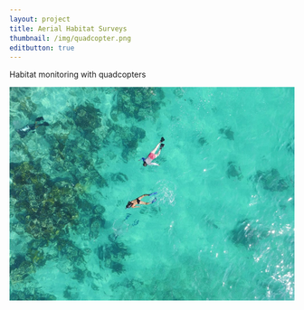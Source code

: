 ```yaml
---
layout: project
title: Aerial Habitat Surveys
thumbnail: /img/quadcopter.png
editbutton: true
---
```


Habitat monitoring with quadcopters

![Snorkels from above](/assets/modules/uav/Drone-fieldwork-snorkelers_20161029_CB_Ross-Whippo.JPG)
